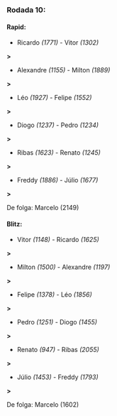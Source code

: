 ### Rodada 10:

#### Rapid:

* Ricardo *(1771)*     -     Vitor *(1302)*

 **>** 
* Alexandre *(1155)*     -     Milton *(1889)*

 **>** 
* Léo *(1927)*     -     Felipe *(1552)*

 **>** 
* Diogo *(1237)*     -     Pedro *(1234)*

 **>** 
* Ribas *(1623)*     -     Renato *(1245)*

 **>** 
* Freddy *(1886)*     -     Júlio *(1677)*

 **>** 

De folga: Marcelo (2149)

#### Blitz:

* Vitor *(1148)*     -     Ricardo *(1625)*

 **>** 
* Milton *(1500)*     -     Alexandre *(1197)*

 **>** 
* Felipe *(1378)*     -     Léo *(1856)*

 **>** 
* Pedro *(1251)*     -     Diogo *(1455)*

 **>** 
* Renato *(947)*     -     Ribas *(2055)*

 **>** 
* Júlio *(1453)*     -     Freddy *(1793)*

 **>** 

De folga: Marcelo (1602)

